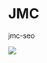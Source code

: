 # JMC
jmc-seo
<html>
<img src="http://downloadicons.net/sites/default/files/jpg-picture-icon-66962.pn">
</html>

